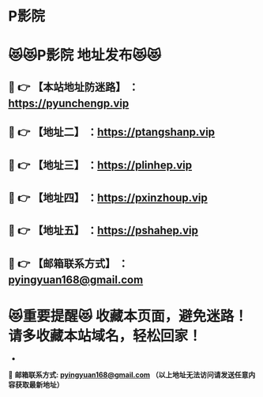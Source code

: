 # P影院
:heart_eyes_cat::heart_eyes_cat:P影院 地址发布:heart_eyes_cat::heart_eyes_cat:
==
:kiss: :point_right: 【本站地址防迷路】 ：https://pyunchengp.vip
------
:kiss: :point_right: 【地址二】 ：https://ptangshanp.vip
------
:kiss: :point_right: 【地址三】 ：https://plinhep.vip
------
:kiss: :point_right: 【地址四】 ：https://pxinzhoup.vip
------
:kiss: :point_right: 【地址五】 ：https://pshahep.vip
------
:kiss: :point_right: 【邮箱联系方式】 ：pyingyuan168@gmail.com
------
:heart_eyes_cat:重要提醒:heart_eyes_cat: 收藏本页面，避免迷路！请多收藏本站域名，轻松回家！
==

-

:love_letter: __邮箱联系方式: pyingyuan168@gmail.com （以上地址无法访问请发送任意内容获取最新地址）__
